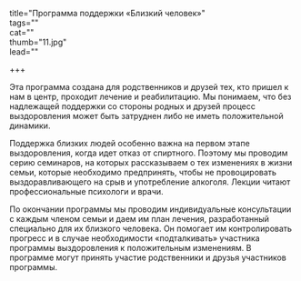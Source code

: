 title="Программа поддержки «Близкий человек»"  
tags=""  
cat=""  
thumb="11.jpg"  
lead=""  

+++

Эта программа создана для родственников и друзей тех, кто пришел к нам в центр, проходит лечение и реабилитацию. Мы понимаем, что без надлежащей поддержки со стороны родных и друзей процесс выздоровления может быть затруднен либо не иметь положительной динамики.

Поддержка близких людей особенно важна на первом этапе выздоровления, когда идет отказ от спиртного. Поэтому мы проводим серию семинаров, на которых рассказываем о тех изменениях в жизни семьи, которые необходимо предпринять, чтобы не провоцировать выздоравливающего на срыв и употребление алкоголя. Лекции читают профессиональные психологи и врачи.

По окончании программы мы проводим индивидуальные консультации с каждым членом семьи и даем им план лечения, разработанный специально для их близкого человека. Он помогает им контролировать прогресс и в случае необходимости «подталкивать» участника программы выздоровления к положительным изменениям. В программе могут принять участие родственники и друзья участников программы.


